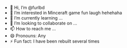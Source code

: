 - 👋 Hi, I’m @furlbd
- 👀 I’m interested in Minceraft game fun laugh hehehaha
- 🌱 I’m currently learning ...
- 💞️ I’m looking to collaborate on ...
- 📫 How to reach me ...
- 😄 Pronouns: Any
- ⚡ Fun fact: I have been rebuilt several times

<!---
furlbd/furlbd is a ✨ special ✨ repository because its `README.md` (this file) appears on your GitHub profile.
You can click the Preview link to take a look at your changes.
--->
